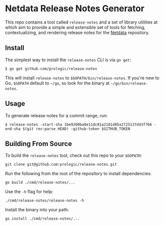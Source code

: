 # Netdata Release Notes Generator

This repo contains a tool called `release-notes` and a set of library utilities at which aim to provide a simple and extensible set of tools for fetching, contextualizing, and rendering release notes for the [Netdata](https://github.com/netdata/netdata) repository.

## Install

The simplest way to install the `release-notes` CLI is via `go get`:

```
$ go get github.com/prologic/release-notes
```

This will install `release-notes` to `$GOPATH/bin/release-notes`. If you're new to Go, `$GOPATH` default to `~/go`, so look for the binary at `~/go/bin/release-notes`.

## Usage

To generate release notes for a commit range, run:

```
$ release-notes -start-sha 1be9200ba8e11dc81a2101d85a2725137d43f766 -end-sha $(git rev-parse HEAD) -github-token $GITHUB_TOKEN
```

## Building From Source

To build the `release-notes` tool, check out this repo to your `$GOPATH`:

```
git clone git@github.com:prologic/release-notes.git
```

Run the following from the root of the repository to install dependencies:

```
go build ./cmd/release-notes/...
```

Use the `-h` flag for help:

```
./cmd/release-notes/release-notes -h
```

Install the binary into your path:

```
go install ./cmd/release-notes/...
```
